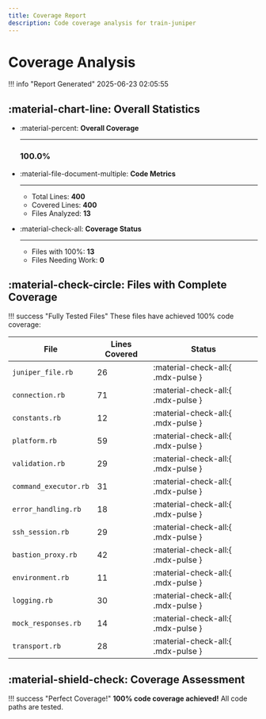 ```yaml
---
title: Coverage Report
description: Code coverage analysis for train-juniper
---
```


# Coverage Analysis

!!! info "Report Generated"
    2025-06-23 02:05:55

## :material-chart-line: Overall Statistics

<div class="grid cards" markdown>

- :material-percent: __Overall Coverage__

    ---

    ### **100.0%**

- :material-file-document-multiple: __Code Metrics__

    ---

    - Total Lines: **400**
    - Covered Lines: **400**
    - Files Analyzed: **13**

- :material-check-all: __Coverage Status__

    ---

    - Files with 100%: **13**
    - Files Needing Work: **0**

</div>

## :material-check-circle: Files with Complete Coverage

!!! success "Fully Tested Files"
    These files have achieved 100% code coverage:

<div class="annotate" markdown>

| File | Lines Covered | Status |
|------|---------------|--------|
| `juniper_file.rb` | 26 | :material-check-all:{ .mdx-pulse } |
| `connection.rb` | 71 | :material-check-all:{ .mdx-pulse } |
| `constants.rb` | 12 | :material-check-all:{ .mdx-pulse } |
| `platform.rb` | 59 | :material-check-all:{ .mdx-pulse } |
| `validation.rb` | 29 | :material-check-all:{ .mdx-pulse } |
| `command_executor.rb` | 31 | :material-check-all:{ .mdx-pulse } |
| `error_handling.rb` | 18 | :material-check-all:{ .mdx-pulse } |
| `ssh_session.rb` | 29 | :material-check-all:{ .mdx-pulse } |
| `bastion_proxy.rb` | 42 | :material-check-all:{ .mdx-pulse } |
| `environment.rb` | 11 | :material-check-all:{ .mdx-pulse } |
| `logging.rb` | 30 | :material-check-all:{ .mdx-pulse } |
| `mock_responses.rb` | 14 | :material-check-all:{ .mdx-pulse } |
| `transport.rb` | 28 | :material-check-all:{ .mdx-pulse } |

</div>


## :material-shield-check: Coverage Assessment

!!! success "Perfect Coverage!"
    **100% code coverage achieved!** All code paths are tested.